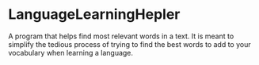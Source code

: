 # LanguageLearningHepler
A program that helps find most relevant words in a text. It is meant to simplify the tedious process of trying to find the best words to add to your vocabulary when learning a language.
